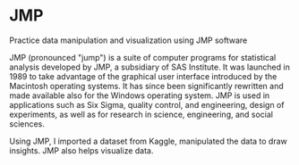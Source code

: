 # JMP
Practice data manipulation and visualization using JMP software

JMP (pronounced "jump") is a suite of computer programs for statistical analysis developed by JMP, a subsidiary of SAS Institute. 
It was launched in 1989 to take advantage of the graphical user interface introduced by the Macintosh operating systems.
It has since been significantly rewritten and made available also for the Windows operating system.
JMP is used in applications such as Six Sigma, quality control, and engineering, design of experiments, 
as well as for research in science, engineering, and social sciences.

Using JMP, I imported a dataset from Kaggle, manipulated the data to draw insights. JMP also helps visualize data.
